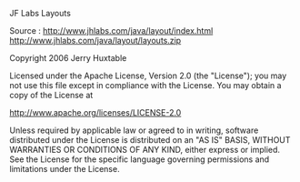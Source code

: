 JF Labs Layouts


Source : 
http://www.jhlabs.com/java/layout/index.html
http://www.jhlabs.com/java/layout/layouts.zip


Copyright 2006 Jerry Huxtable

Licensed under the Apache License, Version 2.0 (the "License");
you may not use this file except in compliance with the License.
You may obtain a copy of the License at

   http://www.apache.org/licenses/LICENSE-2.0

Unless required by applicable law or agreed to in writing, software
distributed under the License is distributed on an "AS IS" BASIS,
WITHOUT WARRANTIES OR CONDITIONS OF ANY KIND, either express or implied.
See the License for the specific language governing permissions and
limitations under the License.